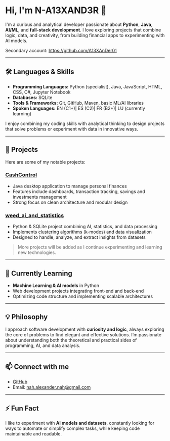 # Hi, I'm N-A13XAND3R 👋

I'm a curious and analytical developer passionate about **Python**, **Java**, **AI/ML**, and **full-stack development**. I love exploring projects that combine logic, data, and creativity, from building financial apps to experimenting with AI models.  

Secondary account: https://github.com/A13XAnDer01

---

## 🛠 Languages & Skills

- **Programming Languages:** Python (specialist), Java, JavaScript, HTML, CSS, C#, Jupyter Notebook  
- **Databases:** SQLite  
- **Tools & Frameworks:** Git, GitHub, Maven, basic ML/AI libraries  
- **Spoken Languages:** EN (C1+)| ES (C2)| FR (B2+)| LU (currently learning) 

I enjoy combining my coding skills with analytical thinking to design projects that solve problems or experiment with data in innovative ways.  

---

## 🚀 Projects

Here are some of my notable projects:

### [CashControl](https://github.com/N-A13XAND3R/CashControl)
- Java desktop application to manage personal finances  
- Features include dashboards, transaction tracking, savings and investments management  
- Strong focus on clean architecture and modular design  

### [weed_ai_and_statistics](https://github.com/N-A13XAND3R/weed_ai_and_statistics)
- Python & SQLite project combining AI, statistics, and data processing  
- Implements clustering algorithms (k-modes) and data visualization  
- Designed to handle, analyze, and extract insights from datasets  

> More projects will be added as I continue experimenting and learning new technologies.

---

## 🌱 Currently Learning
- **Machine Learning & AI models** in Python  
- Web development projects integrating front-end and back-end  
- Optimizing code structure and implementing scalable architectures  

---

## 💡 Philosophy
I approach software development with **curiosity and logic**, always exploring the core of problems to find elegant and effective solutions. I’m passionate about understanding both the theoretical and practical sides of programming, AI, and data analysis.  

---

## 📫 Connect with me
- [GitHub](https://github.com/N-A13XAND3R)  
- Email: nah.alexander.nah@gmail.com  

---

## ⚡ Fun Fact
I like to experiment with **AI models and datasets**, constantly looking for ways to automate or simplify complex tasks, while keeping code maintainable and readable.


